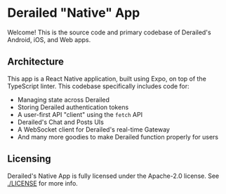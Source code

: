 # Derailed "Native" App

Welcome! This is the source code and primary codebase of Derailed's Android, iOS, and Web apps.

## Architecture

This app is a React Native application, built using Expo, on top of the TypeScript linter.
This codebase specifically includes code for:

- Managing state across Derailed
- Storing Derailed authentication tokens
- A user-first API "client" using the `fetch` API
- Derailed's Chat and Posts UIs
- A WebSocket client for Derailed's real-time Gateway
- And many more goodies to make Derailed function properly for users

## Licensing

Derailed's Native App is fully licensed under the Apache-2.0 license. See [./LICENSE](./LICENSE) for more info.

